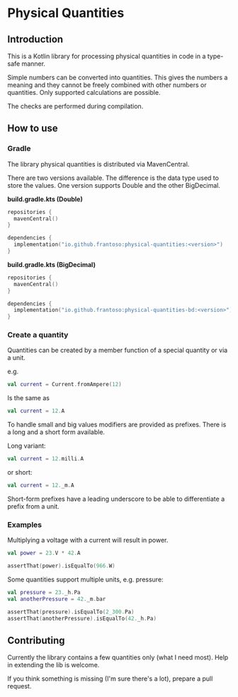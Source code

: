 # Physical Quantities

## Introduction

This is a Kotlin library for processing physical quantities in code in a type-safe manner.

Simple numbers can be converted into quantities. This gives the numbers a meaning and they cannot be
freely combined with other numbers or quantities. Only supported calculations are possible.

The checks are performed during compilation.

## How to use

### Gradle

The library physical quantities is distributed via MavenCentral.

There are two versions available. The difference is the data type used to store the values. One
version supports Double and the other BigDecimal.

**build.gradle.kts (Double)**

```kotlin
repositories {
  mavenCentral()
}

dependencies {
  implementation("io.github.frantoso:physical-quantities:<version>")
}
```

**build.gradle.kts (BigDecimal)**

```kotlin
repositories {
  mavenCentral()
}

dependencies {
  implementation("io.github.frantoso:physical-quantities-bd:<version>")
}
```

### Create a quantity

Quantities can be created by a member function of a special quantity or via a unit.

e.g.

```kotlin
val current = Current.fromAmpere(12)
```

Is the same as

```kotlin
val current = 12.A
```

To handle small and big values modifiers are provided as prefixes. There is a long and a short 
form available.

Long variant:

```kotlin
val current = 12.milli.A
```

or short:

```kotlin
val current = 12._m.A
```

Short-form prefixes have a leading underscore to be able to differentiate a prefix from a unit.

### Examples

Multiplying a voltage with a current will result in power.

```kotlin
val power = 23.V * 42.A

assertThat(power).isEqualTo(966.W)
```

Some quantities support multiple units, e.g. pressure:

```kotlin
val pressure = 23._h.Pa
val anotherPressure = 42._m.bar

assertThat(pressure).isEqualTo(2_300.Pa)
assertThat(anotherPressure).isEqualTo(42._h.Pa)
```

## Contributing

Currently the library contains a few quantities only (what I need most). Help in extending
the lib is welcome.

If you think something is missing (I'm sure there's a lot), prepare a pull request.

